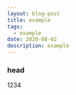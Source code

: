 ```yaml
---
layout: blog-post
title: example
tags:
  - example
date: 2020-08-02
description: example
---
```


### head 

1234